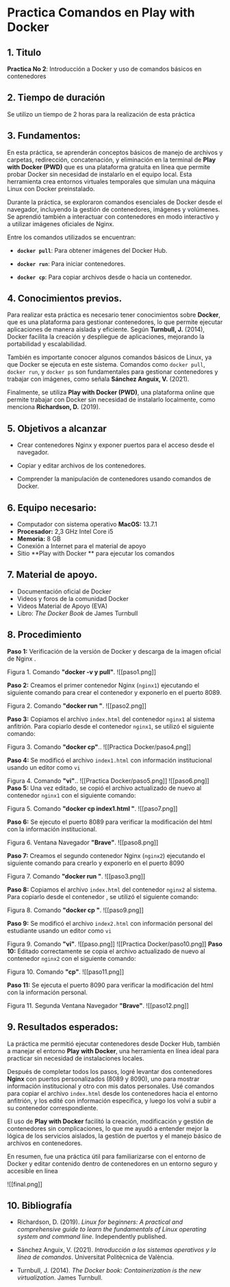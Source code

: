 # Practica Comandos en Play with Docker
## 1. Titulo
**Practica No 2**: Introducción a Docker y uso de comandos básicos en contenedores
## 2. Tiempo de duración
Se utilizo un tiempo de 2 horas para la realización de esta práctica
## 3. Fundamentos:

En esta práctica, se aprenderán conceptos básicos de manejo de archivos y carpetas, redirección, concatenación, y eliminación en la terminal de **Play with Docker (PWD)**  que es una plataforma gratuita en línea que permite probar Docker sin necesidad de instalarlo en el equipo local. Esta herramienta crea entornos virtuales temporales que simulan una máquina Linux con Docker preinstalado.

Durante la práctica, se exploraron comandos esenciales de Docker desde el navegador, incluyendo la gestión de contenedores, imágenes y volúmenes. Se aprendió también a interactuar con contenedores en modo interactivo y a utilizar imágenes oficiales de Nginx.

Entre los comandos utilizados se encuentran:

- **`docker pull`**: Para obtener imágenes del Docker Hub.
    
- **`docker run`**: Para iniciar contenedores.
    
- **`docker cp`**: Para copiar archivos desde o hacia un contenedor.

## 4. Conocimientos previos.
   
Para realizar esta práctica es necesario tener conocimientos sobre **Docker**, que es una plataforma para gestionar contenedores, lo que permite ejecutar aplicaciones de manera aislada y eficiente. Según **Turnbull, J.** (2014), Docker facilita la creación y despliegue de aplicaciones, mejorando la portabilidad y escalabilidad.

También es importante conocer algunos comandos básicos de Linux, ya que Docker se ejecuta en este sistema. Comandos como `docker pull`, `docker run`, y `docker ps` son fundamentales para gestionar contenedores y trabajar con imágenes, como señala **Sánchez Anguix, V.** (2021).

Finalmente, se utiliza **Play with Docker (PWD)**, una plataforma online que permite trabajar con Docker sin necesidad de instalarlo localmente, como menciona **Richardson, D.** (2019).

## 5. Objetivos a alcanzar
   
- Crear contenedores Nginx y exponer puertos para el acceso desde el navegador.
    
- Copiar y editar archivos de los contenedores.
    
- Comprender la manipulación de contenedores usando comandos de Docker.
  
## 6. Equipo necesario:
  
- Computador con sistema operativo **MacOS:** 13.7.1 
- **Procesador:** 2,3 GHz Intel Core i5
- **Memoria:** 8 GB 
- Conexión a Internet para el material de apoyo
- Sitio **Play with Docker ** para ejecutar los comandos

## 7. Material de apoyo.
   
- Documentación oficial de Docker
- Videos y foros de la comunidad Docker
- Videos Material de Apoyo (EVA)
- Libro: _The Docker Book_ de James Turnbull
  
## 8. Procedimiento

**Paso 1:** Verificación de la versión de Docker y descarga de la imagen oficial de Nginx .

Figura 1. Comando **"docker  -v y pull"**.
![[paso1.png]]

**Paso 2:** Creamos el primer contenedor Nginx (`nginx1`) ejecutando el siguiente comando para crear el contenedor y exponerlo en el puerto 8089.

Figura 2. Comando **"docker run "**.
![[paso2.png]]

**Paso 3:** Copiamos el archivo `index.html` del contenedor `nginx1` al sistema anfitrión. Para copiarlo desde el contenedor `nginx1`, se utilizó el siguiente comando:

Figura 3. Comando **"docker cp"**..
![[Practica Docker/paso4.png]]

**Paso 4:** Se modificó el archivo `index1.html` con información institucional usando un editor como `vi`

Figura 4. Comando **"vi"**..
![[Practica Docker/paso5.png]]
![[paso6.png]]
**Paso 5:** Una vez editado, se copió el archivo actualizado de nuevo al contenedor `nginx1` con el siguiente comando:

Figura 5. Comando **"docker cp index1.html "**.
![[paso7.png]]

**Paso 6:** Se ejecuto el puerto 8089 para verificar la modificación del html con la información institucional.

Figura 6. Ventana Navegador **"Brave"**.
![[paso8.png]]

**Paso 7:** Creamos el segundo contenedor Nginx (`nginx2`) ejecutando el siguiente comando para crearlo y exponerlo en el puerto 8090

Figura 7. Comando **"docker run "**.
![[paso3.png]]

**Paso 8:** Copiamos el archivo `index.html` del contenedor `nginx2` al sistema. Para copiarlo desde el contenedor , se utilizó el siguiente comando:

Figura 8. Comando **"docker cp "**.
![[paso9.png]]

**Paso 9:** Se modificó el archivo `index2.html` con información personal del estudiante usando un editor como `vi`

Figura 9. Comando **"vi"**.
![[paso.png]]
![[Practica Docker/paso10.png]]
**Paso 10:** Editado correctamente se copia el archivo actualizado de nuevo al contenedor `nginx2` con el siguiente comando:

Figura 10. Comando **"cp"**.
![[paso11.png]]

**Paso 11:** Se ejecuta el puerto 8090 para verificar la modificación del html con la información personal.

Figura 11.  Segunda Ventana Navegador  **"Brave"**.
![[paso12.png]]
## 9. Resultados esperados:
    
La práctica me permitió ejecutar contenedores desde Docker Hub, también  a manejar el entorno **Play with Docker**, una herramienta en línea ideal para practicar sin necesidad de instalaciones locales.

Después de completar todos los pasos, logré levantar dos contenedores **Nginx** con puertos personalizados (8089 y 8090), uno para mostrar información institucional y otro con mis datos personales. Usé comandos para copiar el archivo `index.html` desde los contenedores hacia el entorno anfitrión, y los edité con información específica, y luego los volví a subir a su contenedor correspondiente.

El uso de **Play with Docker** facilitó la creación, modificación y gestión de contenedores sin complicaciones, lo que me ayudó a entender mejor la lógica de los servicios aislados, la gestión de puertos y el manejo básico de archivos en contenedores.

En resumen, fue una práctica útil para familiarizarse con el entorno de Docker y editar contenido dentro de contenedores en un entorno seguro y accesible en línea

![[final.png]]

## 10. Bibliografía

- Richardson, D. (2019). _Linux for beginners: A practical and comprehensive guide to learn the fundamentals of Linux operating system and command line_. Independently published.
    
- Sánchez Anguix, V. (2021). _Introducción a los sistemas operativos y la línea de comandos_. Universitat Politècnica de València.
    
- Turnbull, J. (2014). _The Docker book: Containerization is the new virtualization_. James Turnbull.